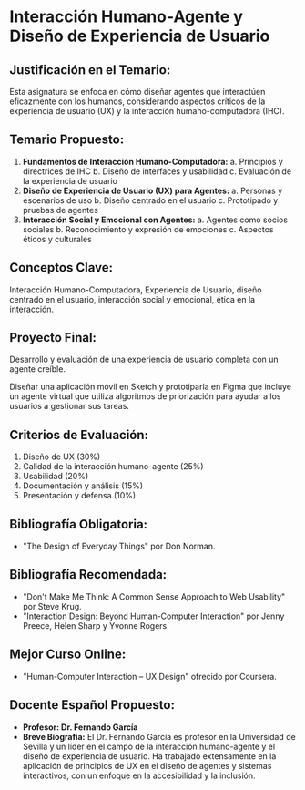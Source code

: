 # Interacción Humano-Agente y Diseño de Experiencia de Usuario

## Justificación en el Temario:

Esta asignatura se enfoca en cómo diseñar agentes que interactúen eficazmente con los humanos, considerando aspectos críticos de la experiencia de usuario (UX) y la interacción humano-computadora (IHC).

## Temario Propuesto:

1. **Fundamentos de Interacción Humano-Computadora:**
a. Principios y directrices de IHC
b. Diseño de interfaces y usabilidad
c. Evaluación de la experiencia de usuario
2. **Diseño de Experiencia de Usuario (UX) para Agentes:**
a. Personas y escenarios de uso
b. Diseño centrado en el usuario
c. Prototipado y pruebas de agentes
3. **Interacción Social y Emocional con Agentes:**
a. Agentes como socios sociales
b. Reconocimiento y expresión de emociones
c. Aspectos éticos y culturales

## Conceptos Clave:

Interacción Humano-Computadora, Experiencia de Usuario, diseño centrado en el usuario, interacción social y emocional, ética en la interacción.

## Proyecto Final: 

Desarrollo y evaluación de una experiencia de usuario completa con un agente creíble.

Diseñar una aplicación móvil en Sketch y prototiparla en Figma que incluye un agente virtual que utiliza algoritmos de priorización para ayudar a los usuarios a gestionar sus tareas.

## Criterios de Evaluación:

1. Diseño de UX (30%)
2. Calidad de la interacción humano-agente (25%)
3. Usabilidad (20%)
4. Documentación y análisis (15%)
5. Presentación y defensa (10%)

## Bibliografía Obligatoria:

- "The Design of Everyday Things" por Don Norman.

## Bibliografía Recomendada:

- "Don't Make Me Think: A Common Sense Approach to Web Usability" por Steve Krug.
- "Interaction Design: Beyond Human-Computer Interaction" por Jenny Preece, Helen Sharp y Yvonne Rogers.

## Mejor Curso Online:

- "Human-Computer Interaction – UX Design" ofrecido por Coursera.

## Docente Español Propuesto:

- **Profesor: Dr. Fernando García**
- **Breve Biografía:** El Dr. Fernando García es profesor en la Universidad de Sevilla y un líder en el campo de la interacción humano-agente y el diseño de experiencia de usuario. Ha trabajado extensamente en la aplicación de principios de UX en el diseño de agentes y sistemas interactivos, con un enfoque en la accesibilidad y la inclusión.
